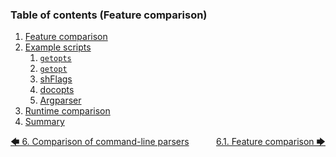 <!-- <toc title="Table of contents (Feature comparison)"> -->
### Table of contents (Feature comparison)

1. [Feature comparison](feature_comparison.md#61-feature-comparison)
1. [Example scripts](example_scripts/introduction.md#62-example-scripts)
   1. [`getopts`](example_scripts/getopts.md#621-getopts)
   1. [`getopt`](example_scripts/getopt.md#622-getopt)
   1. [shFlags](example_scripts/shflags.md#623-shflags)
   1. [docopts](example_scripts/docopts.md#624-docopts)
   1. [Argparser](example_scripts/argparser.md#625-argparser)
1. [Runtime comparison](runtime_comparison.md#63-runtime-comparison)
1. [Summary](summary.md#64-summary)
<!-- </toc> -->

[&#129092;&nbsp;6. Comparison of command-line parsers](introduction.md)
&nbsp;&nbsp;&nbsp;&nbsp;&nbsp;&nbsp;&nbsp;&nbsp;&nbsp;&nbsp;[6.1. Feature comparison&nbsp;&#129094;](feature_comparison.md)
